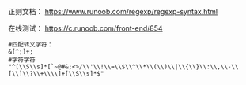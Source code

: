 正则文档： https://www.runoob.com/regexp/regexp-syntax.html 

在线测试： https://c.runoob.com/front-end/854 

```shell
#匹配转义字符：
&[^;]+;
#字符字符
"^[\\S\\s]*[`~@#&;<>/\\'\\!\\=\\$\\^\\*\\(\\)\\|\\{\\}\\:\\,\\-\\[\\]\\?\\+\\\\]+[\\S\\s]*$"
```

